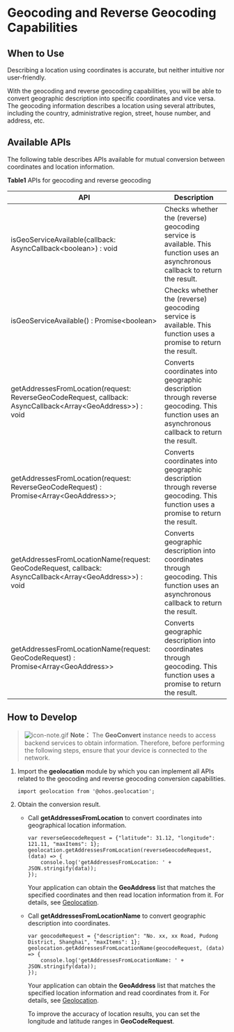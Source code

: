 # Geocoding and Reverse Geocoding Capabilities


## When to Use

Describing a location using coordinates is accurate, but neither intuitive nor user-friendly.

With the geocoding and reverse geocoding capabilities, you will be able to convert geographic description into specific coordinates and vice versa. The geocoding information describes a location using several attributes, including the country, administrative region, street, house number, and address, etc.


## Available APIs

The following table describes APIs available for mutual conversion between coordinates and location information.

  **Table1** APIs for geocoding and reverse geocoding

| API | Description | 
| -------- | -------- |
| isGeoServiceAvailable(callback: AsyncCallback&lt;boolean&gt;) : void | Checks whether the (reverse) geocoding service is available. This function uses an asynchronous callback to return the result. | 
| isGeoServiceAvailable() : Promise&lt;boolean&gt; | Checks whether the (reverse) geocoding service is available. This function uses a promise to return the result. | 
| getAddressesFromLocation(request: ReverseGeoCodeRequest, callback: AsyncCallback&lt;Array&lt;GeoAddress&gt;&gt;) : void | Converts coordinates into geographic description through reverse geocoding. This function uses an asynchronous callback to return the result. | 
| getAddressesFromLocation(request: ReverseGeoCodeRequest) : Promise&lt;Array&lt;GeoAddress&gt;&gt;; | Converts coordinates into geographic description through reverse geocoding. This function uses a promise to return the result. | 
| getAddressesFromLocationName(request: GeoCodeRequest, callback: AsyncCallback&lt;Array&lt;GeoAddress&gt;&gt;) : void | Converts geographic description into coordinates through geocoding. This function uses an asynchronous callback to return the result. | 
| getAddressesFromLocationName(request: GeoCodeRequest) : Promise&lt;Array&lt;GeoAddress&gt;&gt; | Converts geographic description into coordinates through geocoding. This function uses a promise to return the result. | 


## How to Develop

> ![icon-note.gif](public_sys-resources/icon-note.gif) **Note：**
> The **GeoConvert** instance needs to access backend services to obtain information. Therefore, before performing the following steps, ensure that your device is connected to the network.

1. Import the **geolocation** module by which you can implement all APIs related to the geocoding and reverse geocoding conversion capabilities.
   
   ```
   import geolocation from '@ohos.geolocation';
   ```

2. Obtain the conversion result.
   - Call **getAddressesFromLocation** to convert coordinates into geographical location information.
     
      ```
      var reverseGeocodeRequest = {"latitude": 31.12, "longitude": 121.11, "maxItems": 1};
      geolocation.getAddressesFromLocation(reverseGeocodeRequest, (data) => {
          console.log('getAddressesFromLocation: ' + JSON.stringify(data));
      });
      ```

      Your application can obtain the **GeoAddress** list that matches the specified coordinates and then read location information from it. For details, see [Geolocation](../reference/apis/js-apis-geolocation.md).
   - Call **getAddressesFromLocationName** to convert geographic description into coordinates.
     
      ```
      var geocodeRequest = {"description": "No. xx, xx Road, Pudong District, Shanghai", "maxItems": 1};
      geolocation.getAddressesFromLocationName(geocodeRequest, (data) => {
          console.log('getAddressesFromLocationName: ' + JSON.stringify(data));
      });
      ```

      Your application can obtain the **GeoAddress** list that matches the specified location information and read coordinates from it. For details, see [Geolocation](../reference/apis/js-apis-geolocation.md).

      To improve the accuracy of location results, you can set the longitude and latitude ranges in **GeoCodeRequest**.
